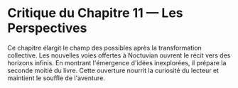 # Critique du Chapitre 11 — Les Perspectives
Ce chapitre élargit le champ des possibles après la transformation collective.
Les nouvelles voies offertes à Noctuvian ouvrent le récit vers des horizons infinis.
En montrant l'émergence d'idées inexplorées, il prépare la seconde moitié du livre.
Cette ouverture nourrit la curiosité du lecteur et maintient le souffle de l'aventure.
